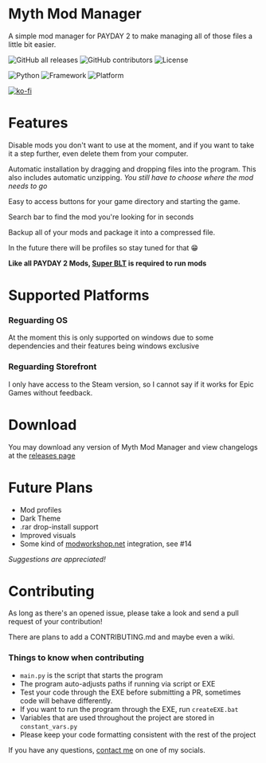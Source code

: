# Myth Mod Manager

A simple mod manager for PAYDAY 2 to make managing all of those files a little bit easier.

![GitHub all releases](https://img.shields.io/github/downloads/Wolfmyths/Myth-Mod-Manager/total)
![GitHub contributors](https://img.shields.io/github/contributors/Wolfmyths/Myth-Mod-Manager)
![License](https://img.shields.io/badge/License-MIT-blue)

![Python](https://img.shields.io/badge/Python-3.11-blue)
![Framework](https://img.shields.io/badge/Framework-PySide6-green)
![Platform](https://img.shields.io/badge/OS-Windows-blue)

[![ko-fi](https://ko-fi.com/img/githubbutton_sm.svg)](https://ko-fi.com/C0C4MJZS9)

# Features

Disable mods you don't want to use at the moment, 
and if you want to take it a step further, 
even delete them from your computer.

Automatic installation by 
dragging and dropping files into the program.
This also includes automatic unzipping.
*You still have to choose where the mod needs to go*

Easy to access buttons for your game directory and starting the game.

Search bar to find the mod you're looking for in seconds

Backup all of your mods and package it into a compressed file.

In the future there will be profiles so stay tuned for that 😁

**Like all PAYDAY 2 Mods, [Super BLT](https://superblt.znix.xyz/) is required to run mods**

# Supported Platforms

### Reguarding OS

At the moment this is only supported on windows due to some dependencies
and their features being windows exclusive

### Reguarding Storefront

I only have access to the Steam version,
so I cannot say if it works for Epic Games
without feedback.

# Download
You may download any version of Myth Mod Manager and view changelogs at the [releases page](https://github.com/Wolfmyths/Myth-Mod-Manager/releases)

# Future Plans

+ Mod profiles
+ Dark Theme
+ .rar drop-install support
+ Improved visuals
+ Some kind of [modworkshop.net](https://modworkshop.net/g/payday-2) integration, see #14

*Suggestions are appreciated!*

# Contributing

As long as there's an opened issue, please take a look and send a pull request of your contribution!

There are plans to add a CONTRIBUTING.md and maybe even a wiki.

### Things to know when contributing

+ `main.py` is the script that starts the program
+ The program auto-adjusts paths if running via script or EXE
+ Test your code through the EXE before submitting a PR, sometimes code will behave differently.
+ If you want to run the program through the EXE, run `createEXE.bat`
+ Variables that are used throughout the project are stored in `constant_vars.py`
+ Please keep your code formatting consistent with the rest of the project

If you have any questions, [contact me](https://github.com/Wolfmyths) on one of my socials.